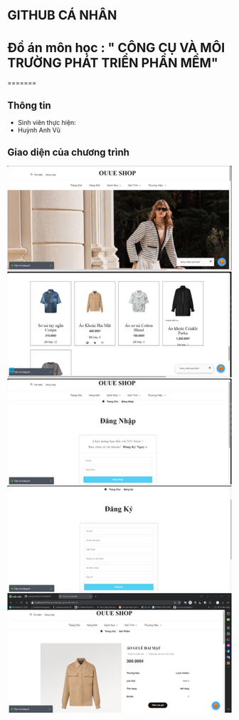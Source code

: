 
# GITHUB CÁ NHÂN
# Đồ án môn học : " CÔNG CỤ VÀ MÔI TRƯỜNG PHÁT TRIỂN PHẦN MỀM"
=======
 


## Thông tin
* Sinh viên thực hiện:
* Huỳnh Anh Vũ



## Giao diện của chương trình
 ![](https://github.com/HUYNHVUIT/8591_HUYNHANHVU/blob/master/Screenshot%202024-04-15%20191133.png)
 ![](https://github.com/HUYNHVUIT/8591_HUYNHANHVU/blob/master/Screenshot%202024-04-15%20191225.png)
 ![](https://github.com/HUYNHVUIT/8591_HUYNHANHVU/blob/master/Screenshot%202024-04-15%20191319.png)
 ![](https://github.com/HUYNHVUIT/8591_HUYNHANHVU/blob/master/Screenshot%202024-04-15%20191414.png)
 ![](https://github.com/HUYNHVUIT/8591_HUYNHANHVU/blob/master/Screenshot%202024-04-15%20191447.png)
 ![]()
 ![]()
 ![]()
 ![]()
 ![]()
 ![]()
 ![]()
 ![]()
 ![]()
 ![]()
